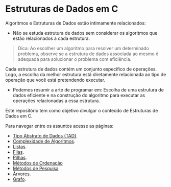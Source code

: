 # Estruturas de Dados em C

Algoritmos e Estruturas de Dados estão intimamente relacionados:
- Não se estuda estrutura de dados sem considerar os algoritmos que estão relacionados a cada estrutura.

> Dica: Ao escolher um algoritmo para resolver um determinado problema, observe
se a estrutura de dados associada ao mesmo é adequada para solucionar o
problema com eficiência.

Cada estrutura de dados contém um conjunto específico de operações. Logo, a
escolha da melhor estrutura está diretamente relacionada ao tipo de operação
que você está pretendendo executar.
 - Podemos resumir a arte de programar em: Escolha de uma estrutura de dados eficiente e na construção do algoritmo para executar as operações relacionadas a essa estrutura.

Este repositório tem como objetivo divulgar o conteúdo de Estruturas de Dados em C.

Para navegar entre os assuntos acesse as páginas:

- [Tipo Abstrato de Dados (TAD)](https://github.com/tiagofga/Estruturas-de-Dados-em-C/tree/master/TAD).
- [Complexidade de Algoritmos](https://github.com/tiagofga/Estruturas-de-Dados-em-C/tree/master/Complexidade).
- [Listas](https://github.com/tiagofga/Estruturas-de-Dados-em-C/tree/master/Lista).
- [Filas](https://github.com/tiagofga/Estruturas-de-Dados-em-C/tree/master/Fila).
- [Pilhas](https://github.com/tiagofga/Estruturas-de-Dados-em-C/tree/master/Pilha).
- [Métodos de Ordenação](https://github.com/tiagofga/Estruturas-de-Dados-em-C/tree/master/MétodosdeOrdenação)
- [Métodos de Pesquisa](https://github.com/tiagofga/Estruturas-de-Dados-em-C/tree/master/MétodosdePesquisa)
- [Árvores](https://github.com/tiagofga/Estruturas-de-Dados-em-C/tree/master/Árvore).
- [Grafo](https://github.com/tiagofga/Estruturas-de-Dados-em-C/tree/master/Grafo).
